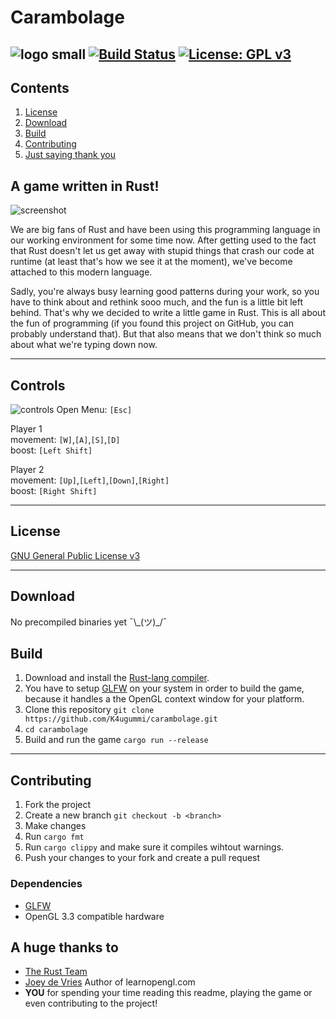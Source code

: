 # Carambolage
![logo small](other/logo-small.png "Carambolage") [![Build Status](https://api.travis-ci.com/K4ugummi/carambolage.svg?branch=master)](https://travis-ci.com/K4ugummi/carambolage) [![License: GPL v3](https://img.shields.io/badge/License-GPL%20v3-blue.svg)](https://www.gnu.org/licenses/gpl-3.0)
---

## Contents
1. [License](#license)
2. [Download](#download)
3. [Build](#build)
3. [Contributing](#contributing)
4. [Just saying thank you](#a-huge-thanks-to)

## A game written in Rust!

![screenshot](https://media.githubusercontent.com/media/K4ugummi/carambolage/master/other/screen-ingame.PNG "Screenshot")

We are big fans of Rust and have been using this programming language in our working environment for some time now. After getting used to the fact that Rust doesn't let us get away with stupid things that crash our code at runtime (at least that's how we see it at the moment), we've become attached to this modern language. 

Sadly, you're always busy learning good patterns during your work, so you have to think about and rethink sooo much, and the fun is a little bit left behind. That's why we decided to write a little game in Rust. This is all about the fun of programming (if you found this project on GitHub, you can probably understand that). But that also means that we don't think so much about what we're typing down now.

---

## Controls
![controls](https://media.githubusercontent.com/media/K4ugummi/carambolage/master/other/controls.jpg "Controls")
Open Menu: `[Esc]`  

Player 1  
movement:  `[W]`,`[A]`,`[S]`,`[D]`  
boost: `[Left Shift]`  

Player 2  
movement: `[Up]`,`[Left]`,`[Down]`,`[Right]`  
boost: `[Right Shift]`  

---

## License
[GNU General Public License v3](/LICENSE)

---

## Download
No precompiled binaries yet ¯\\\_(ツ)\_/¯

## Build
1. Download and install the [Rust-lang compiler](https://www.rust-lang.org/).
2. You have to setup [GLFW](https://www.glfw.org/) on your system in order to build the game, because it handles a the OpenGL context window for your platform.
3. Clone this repository `git clone https://github.com/K4ugummi/carambolage.git`
4. `cd carambolage`
5. Build and run the game `cargo run --release`

---

## Contributing
1. Fork the project
2. Create a new branch `git checkout -b <branch>`
3. Make changes
4. Run `cargo fmt`
5. Run `cargo clippy` and make sure it compiles wihtout warnings.
6. Push your changes to your fork and create a pull request

### Dependencies
- [GLFW](https://github.com/PistonDevelopers/glfw-rs)
- OpenGL 3.3 compatible hardware


## A huge thanks to
- [The Rust Team](https://www.rust-lang.org/en-US/team.html)
- [Joey de Vries](https://joeydevries.com/) Author of learnopengl.com
- **YOU** for spending your time reading this readme, playing the game or even contributing to the project!
